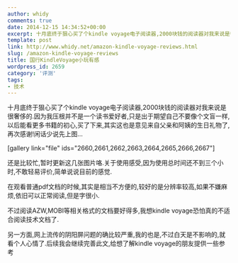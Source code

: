 ```yaml
---
author: whidy
comments: true
date: 2014-12-15 14:34:52+00:00
excerpt: 十月底终于狠心买了个kindle voyage电子阅读器,2000块钱的阅读器对我来说是很奢侈的.因为我压根并不是一个读书爱好者,只是出于期望自己不要像个文盲一样,以后能看更多书籍的初心,买了下来,
template: post
link: http://www.whidy.net/amazon-kindle-voyage-reviews.html
slug: /amazon-kindle-voyage-reviews
title: 国行KindleVoyage小玩有感
wordpress_id: 2659
category: '评测'
tags:
- 技术
---
```


十月底终于狠心买了个kindle voyage电子阅读器,2000块钱的阅读器对我来说是很奢侈的.因为我压根并不是一个读书爱好者,只是出于期望自己不要像个文盲一样,以后能看更多书籍的初心,买了下来,其实这也是意见来自父亲和阿姨的生日礼物了,再次感谢!闲话少说先上图...

[gallery link="file" ids="2660,2661,2662,2663,2664,2665,2666,2667"]

还是比较忙,暂时更新这几张图片咯.关于使用感受,因为使用总时间还不到三个小时,不敢轻易评价,简单说说目前的感觉.

在观看普通pdf文档的时候,其实是相当不方便的,较好的是分辨率较高,如果不嫌麻烦,依旧可以正常阅读,但是字很小.

不过阅读AZW,MOBI等相关格式的文档要好得多,我想kindle voyage恐怕真的不适合阅读技术文档了.

另一方面,网上流传的阴阳屏问题的确比较严重,我的也是,不过白天是不影响的,就看个人心情了.后续我会继续完善此文,给想了解kindle voyage的朋友提供一些参考
